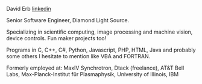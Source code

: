David Erb [linkedin](https://www.linkedin.com/in/david-erb-dtack/)

Senior Software Engineer, Diamond Light Source.

Specializing in scientific computing, image processing and machine vision, device controls. Fun maker projects too!

Programs in C, C++, C#, Python, Javascript, PHP, HTML, Java and probably some others I hesitate to mention like VBA and FORTRAN.

Formerly employed at: MaxIV Synchrotron, Dtack (freelance), AT&T Bell Labs, Max-Planck-Institut für Plasmaphysik, University of Illinois, IBM



